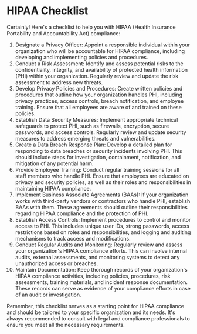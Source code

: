 # HIPAA Checklist

Certainly! Here's a checklist to help you with HIPAA (Health Insurance Portability and Accountability Act) compliance:

1. Designate a Privacy Officer: Appoint a responsible individual within your organization who will be accountable for HIPAA compliance, including developing and implementing policies and procedures.
2. Conduct a Risk Assessment: Identify and assess potential risks to the confidentiality, integrity, and availability of protected health information (PHI) within your organization. Regularly review and update the risk assessment to address new threats.
3. Develop Privacy Policies and Procedures: Create written policies and procedures that outline how your organization handles PHI, including privacy practices, access controls, breach notification, and employee training. Ensure that all employees are aware of and trained on these policies.
4. Establish Data Security Measures: Implement appropriate technical safeguards to protect PHI, such as firewalls, encryption, secure passwords, and access controls. Regularly review and update security measures to address emerging threats and vulnerabilities.
5. Create a Data Breach Response Plan: Develop a detailed plan for responding to data breaches or security incidents involving PHI. This should include steps for investigation, containment, notification, and mitigation of any potential harm.
6. Provide Employee Training: Conduct regular training sessions for all staff members who handle PHI. Ensure that employees are educated on privacy and security policies, as well as their roles and responsibilities in maintaining HIPAA compliance.
7. Implement Business Associate Agreements (BAAs): If your organization works with third-party vendors or contractors who handle PHI, establish BAAs with them. These agreements should outline their responsibilities regarding HIPAA compliance and the protection of PHI.
8. Establish Access Controls: Implement procedures to control and monitor access to PHI. This includes unique user IDs, strong passwords, access restrictions based on roles and responsibilities, and logging and auditing mechanisms to track access and modifications.
9. Conduct Regular Audits and Monitoring: Regularly review and assess your organization's HIPAA compliance efforts. This can involve internal audits, external assessments, and monitoring systems to detect any unauthorized access or breaches.
10. Maintain Documentation: Keep thorough records of your organization's HIPAA compliance activities, including policies, procedures, risk assessments, training materials, and incident response documentation. These records can serve as evidence of your compliance efforts in case of an audit or investigation.

Remember, this checklist serves as a starting point for HIPAA compliance and should be tailored to your specific organization and its needs. It's always recommended to consult with legal and compliance professionals to ensure you meet all the necessary requirements.